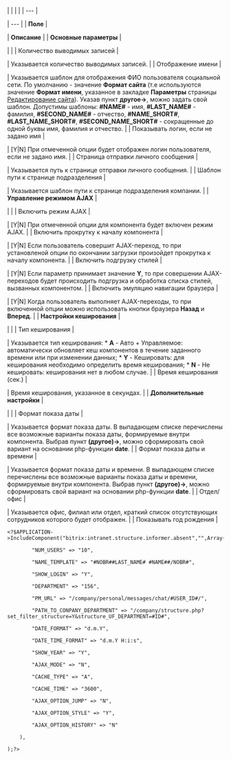 |  |  |  |
| --- |

| --- |
| **Поле** |

| **Описание** |
| **Основные параметры** |

| |
| Количество выводимых записей |

| Указывается количество выводимых записей. |
| Отображение имени |

| Указывается шаблон для отображения ФИО пользователя социальной сети. По умолчанию - значение **Формат сайта** (т.е используются значение **Формат имени**, указанное в закладке **Параметры** страницы [Редактирование сайта](/user_help/settings/settings/sites/site_edit.php)). Указав пункт **другое->**, можно задать свой шаблон. Допустимы шаблоны: **#NAME#** - имя, **#LAST\_NAME#** - фамилия, **#SECOND\_NAME#** - отчество, **#NAME\_SHORT#**, **#LAST\_NAME\_SHORT#**, **#SECOND\_NAME\_SHORT#** - сокращенные до одной буквы имя, фамилия и отчество. |
| Показывать логин, если не задано имя |

| [Y|N] При отмеченной опции будет отображен логин пользователя, если не задано имя. |
| Страница отправки личного сообщения |

| Указывается путь к странице отправки личного сообщения. |
| Шаблон пути к странице подразделения |

| Указывается шаблон пути к странице подразделения компании. |
| **Управление режимом AJAX** |

| |
| Включить режим AJAX |

| [Y|N] При отмеченной опции для компонента будет включен режим AJAX. |
| Включить прокрутку к началу компонента |

| [Y|N] Если пользователь совершит AJAX-переход, то при установленой опции по окончании загрузки произойдет прокрутка к началу компонента. |
| Включить подгрузку стилей |

| [Y|N] Если параметр принимает значение **Y**, то при совершении AJAX-переходов будет происходить подгрузка и обработка списка стилей, вызванных компонентом. |
| Включить эмуляцию навигации браузера |

| [Y|N] Когда пользователь выполняет AJAX-переходы, то при включенной опции можно использовать кнопки браузера **Назад** и **Вперед**. |
| **Настройки кеширования** |

| |
| Тип кеширования |

| Указывается тип кеширования:  * **A** - Авто + Управляемое: автоматически обновляет кеш компонентов в течение заданного времени или при изменении данных; * **Y** - Кешировать: для кеширования необходимо определить время кеширования; * **N** - Не кешировать: кеширования нет в любом случае. |
| Время кеширования (сек.) |

| Время кеширования, указанное в секундах. |
| **Дополнительные настройки** |

| |
| Формат показа даты |

| Указывается формат показа даты. В выпадающем списке перечислены все возможные варианты показа даты, формируемые внутри компонента. Выбрав пункт **(другое)->**, можно сформировать свой вариант на основании php-функции **date**. |
| Формат показа даты и времени |

| Указывается формат показа даты и времени. В выпадающем списке перечислены все возможные варианты показа даты и времени, формируемые внутри компонента. Выбрав пункт **(другое)->**, можно сформировать свой вариант на основании php-функции **date**. |
| Отдел/офис |

| Указывается офис, филиал или отдел, краткий список отсутствующих сотрудников которого будет отображен. |
| Показывать год рождения |

```
<?$APPLICATION->IncludeComponent("bitrix:intranet.structure.informer.absent","",Array(

		"NUM_USERS" => "10",

		"NAME_TEMPLATE" => "#NOBR##LAST_NAME# #NAME##/NOBR#",

		"SHOW_LOGIN" => "Y",		

		"DEPARTMENT" => "156",

		"PM_URL" => "/company/personal/messages/chat/#USER_ID#/",

		"PATH_TO_CONPANY_DEPARTMENT" => "/company/structure.php?set_filter_structure=Y&structure_UF_DEPARTMENT=#ID#",

		"DATE_FORMAT" => "d.m.Y",

		"DATE_TIME_FORMAT" => "d.m.Y H:i:s",

		"SHOW_YEAR" => "Y",

		"AJAX_MODE" => "N",

		"CACHE_TYPE" => "A",

		"CACHE_TIME" => "3600",

		"AJAX_OPTION_JUMP" => "N",

		"AJAX_OPTION_STYLE" => "Y",

		"AJAX_OPTION_HISTORY" => "N"

	),

);?>


```